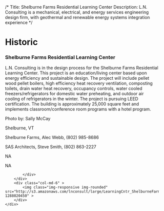 /*
Title: Shelburne Farms Residential Learning Center
Description: L.N. Consulting is a mechanical, electrical, and energy services engineering design firm, with geothermal and renewable energy systems integration experience
*/

# Historic

<div>
	<div class="row">
		<div class="col-md-6" >
			<div class="well" >
				<h3>Shelburne Farms Residential Learning Center</h3>
				<p>
   
   L.N. Consulting is in the design process for the Shelburne Farms Residential Learning Center.  This project is an education/living center based upon energy efficiency and sustainable design.  The project will include pellet wood pellet boilers, high efficiency heat recovery ventilation, composting toilets, drain water heat recovery, occupancy controls, water cooled freezers/refrigerators for domestic water preheating, and outdoor air cooling of refrigerators in the winter.  The project is pursuing LEED certification.  The building is approximately 25,000 square feet and implements classroom/conference room programs with a hotel program.

Photo by: Sally McCay
</p>
				<p>Shelburne, VT</p>
				<p>Shelburne Farms, Alec Webb, (802) 985-8686</p>
				<p>SAS Architects, Steve Smith, (802) 863-2227</p>
				<p></p>
				<p>NA</p>
				<p>NA</p>
				<p></p>
				
			</div>
		</div>
		<div class="col-md-6" >
			<img class="img-responsive img-rounded" src="http://s3.amazonaws.com/lnconsult/large/LearningCntr_ShelburneFarms_sm_thumb.jpg?1288020450" >
		</div>
	</div>
</div>